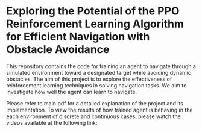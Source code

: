 # Exploring the Potential of the PPO Reinforcement Learning Algorithm for Efficient Navigation with Obstacle Avoidance
This repository contains the code for training an agent to navigate through a simulated environment toward a designated target while avoiding dynamic obstacles. The aim of this project is to explore the effectiveness of reinforcement learning techniques in solving navigation tasks. We aim to investigate how well the agent can learn to navigate.

Please refer to main.pdf for a detailed explanation of the project and its implementation.
To view the results of how trained agent is behaving in the each environment of discrete and continuous cases, please watch the videos available at the following link:
